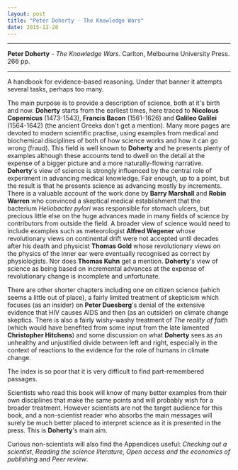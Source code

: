 ```yaml
---
layout: post
title: "Peter Doherty - The Knowledge Wars"
date: 2015-12-28
---
```



***
<b>Peter Doherty</b> - _The Knowledge Wars_. Carlton, Melbourne University Press.  266 pp.

***

A handbook for evidence-based reasoning.  Under that banner it attempts several tasks, perhaps too many.

The main purpose is to provide a description of science, both at it's birth and now.  **Doherty** starts from the earliest times, here traced to **Nicolous Copernicus** (1473-1543), **Francis Bacon** (1561-1626) and **Galileo Galilei** (1564-1642) (the ancient Greeks don't get a mention).   Many more pages are devoted to modern scientific practise, using examples  from medical and biochemical disciplines of both of how science works and how it can go wrong (fraud).  This field is well known to **Doherty** and he presents plenty of examples although these accounts tend to dwell on the detail at the expense of a bigger picture and a more naturally-flowing narrative.  **Doherty**'s view of science is strongly influenced by the central role of experiment in advancing medical knowledge.  Fair enough, up to a point, but the result is that he presents science as advancing mostly by increments.  There is a valuable account of the work done by **Barry Marshall** and **Robin Warren** who convinced a skeptical medical establishment that the bacterium _Heliobacter pylori_ was responsible for stomach ulcers, but precious little else on the huge advances made in many fields of science by contributors from outside the field.  A broader view of science would need to include examples such as meteorologist **Alfred Wegener** whose revolutionary views on continental drift were not accepted until decades after his death and physicist **Thomas Gold** whose revolutionary views on the physics of the inner ear were eventually recognised as correct by physiologists.  Nor does **Thomas Kuhn** get a mention.  **Doherty**'s view of science as being based on incremental advances at the expense of revolutionary change is incomplete and unfortunate.  

There are other shorter chapters including one on citizen science (which seems a little out of place), a fairly limited treatment of skepticism which focuses (as an insider) on **Peter Duesberg**'s denial of the extensive evidence that HIV causes AIDS and then (as an outsider) on climate change skeptics.  There is also a fairly wishy-washy treatment of _The reality of faith_ (which would have benefited from some input from the late lamented **Christopher Hitchens**) and some discussion on what **Doherty** sees as an unhealthy and unjustified divide between left and right, especially in the context of reactions to the evidence for the role of humans in climate change. 

The index is so poor that it is very difficult to find part-remembered passages. 

Scientists who read this book will know of many  better examples from their own disciplines that make the same points and will probably wish for a broader treatment.  However scientists are not the target audience for this book, and a non-scientist reader who absorbs the main messages will surely be much better placed to interpret science as it is presented in the press.  This is **Doherty**'s main aim.  

Curious non-scientists will also find the Appendices useful: _Checking out a scientist_, _Reading the science literature_, _Open access and the economics of publishing_ and _Peer review_.
